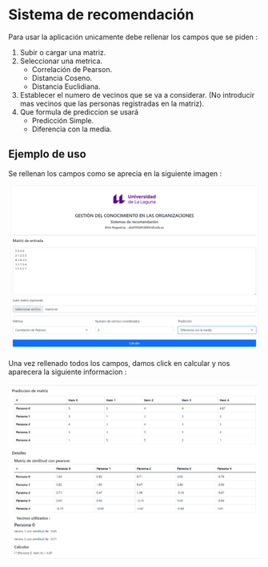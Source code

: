 # Sistema de recomendación

Para usar la aplicación unicamente debe rellenar los campos que se piden :

1) Subir o cargar una matriz.
2) Seleccionar una metrica.
    - Correlación de Pearson. 
    - Distancia Coseno.
    - Distancia Euclidiana.
3) Establecer el numero de vecinos que se va a considerar. (No introducir mas vecinos que las personas registradas en la matriz).
4) Que formula de prediccion se usará
    - Predicción Simple.    
    - Diferencia con la media. 

 ## Ejemplo de uso

 Se rellenan los campos como se aprecia en la siguiente imagen :

 ![Llenando los campos](images/ejem1.png)   

 Una vez rellenado todos los campos, damos click en calcular y nos aparecera la siguiente informacion :
 
 ![Llenando los campos](images/ejem2.png) 